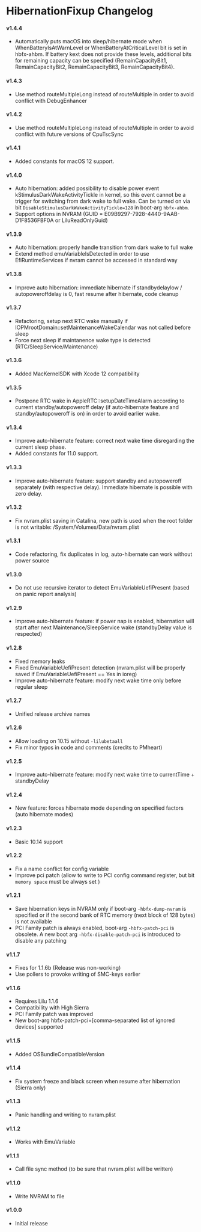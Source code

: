 HibernationFixup Changelog
============================
#### v1.4.4
- Automatically puts macOS into sleep/hibernate mode when WhenBatteryIsAtWarnLevel or WhenBatteryAtCriticalLevel bit is set in hbfx-ahbm. If battery kext does not provide these levels, additional bits for remaining capacity can be specified (RemainCapacityBit1, RemainCapacityBit2, RemainCapacityBit3, RemainCapacityBit4).

#### v1.4.3
- Use method routeMultipleLong instead of routeMultiple in order to avoid conflict with DebugEnhancer

#### v1.4.2
- Use method routeMultipleLong instead of routeMultiple in order to avoid conflict with future versions of CpuTscSync

#### v1.4.1
- Added constants for macOS 12 support.

#### v1.4.0
- Auto hibernation: added possibility to disable power event kStimulusDarkWakeActivityTickle in kernel, so this event cannot be a trigger for switching from dark wake to full wake.
Can be turned on via bit `DisableStimulusDarkWakeActivityTickle=128` in boot-arg `hbfx-ahbm`.
- Support options in NVRAM (GUID = E09B9297-7928-4440-9AAB-D1F8536FBF0A or LiluReadOnlyGuid)

#### v1.3.9
- Auto hibernation: properly handle transition from dark wake to full wake
- Extend method emuVariableIsDetected in order to use EfiRuntimeServices if nvram cannot be accessed in standard way

#### v1.3.8
- Improve auto hibernation: immediate hibernate if standbydelaylow / autopoweroffdelay is 0, fast resume after hibernate, code cleanup

#### v1.3.7
- Refactoring, setup next RTC wake manually if IOPMrootDomain::setMaintenanceWakeCalendar was not called before sleep
- Force next sleep if maintanence wake type is detected (RTC/SleepService/Maintenance)

#### v1.3.6
- Added MacKernelSDK with Xcode 12 compatibility

#### v1.3.5
- Postpone RTC wake in AppleRTC::setupDateTimeAlarm according to current standby/autopoweroff delay (if auto-hibernate feature and standby/autopoweroff is on)
in order to avoid earlier wake.

#### v1.3.4
- Improve auto-hibernate feature: correct next wake time disregarding the current sleep phase.
- Added constants for 11.0 support.

#### v1.3.3
- Improve auto-hibernate feature: support standby and autopoweroff separately (with respective delay). Immediate hibernate is possible with zero delay.

#### v1.3.2
-  Fix nvram.plist saving in Catalina, new path is used when the root folder is not writable: /System/Volumes/Data/nvram.plist

#### v1.3.1
- Code refactoring, fix duplicates in log, auto-hibernate can work without power source

#### v1.3.0
- Do not use recursive iterator to detect EmuVariableUefiPresent  (based on panic report analysis)

#### v1.2.9
- Improve auto-hibernate feature: if power nap is enabled, hibernation will start after next Maintenance/SleepService wake (standbyDelay value is respected)

#### v1.2.8
- Fixed memory leaks
- Fixed EmuVariableUefiPresent detection (nvram.plist will be properly saved if EmuVariableUefiPresent == Yes in ioreg)
- Improve auto-hibernate feature: modify next wake time only before regular sleep

#### v1.2.7
- Unified release archive names

#### v1.2.6
- Allow loading on 10.15 without `-lilubetaall`
- Fix minor typos in code and comments (credits to PMheart)

#### v1.2.5
- Improve auto-hibernate feature: modify next wake time to currentTime + standbyDelay

#### v1.2.4
- New feature:  forces hibernate mode depending on specified factors (auto hibernate modes)

#### v1.2.3
- Basic 10.14 support

#### v1.2.2
- Fix a name conflict for config variable
- Improve pci patch (allow to write to PCI config command register, but bit `memory space` must be always set )

#### v1.2.1
- Save hibernation keys in NVRAM only if boot-arg `-hbfx-dump-nvram` is specified or if the second bank of RTC memory (next block of 128 bytes) is not available
- PCI Family patch is always enabled, boot-arg `-hbfx-patch-pci` is obsolete. A new boot arg `-hbfx-disable-patch-pci` is introduced to disable any patching

#### v1.1.7
- Fixes for 1.1.6b (Release was non-working)
- Use pollers to provoke writing of SMC-keys earlier

#### v1.1.6
- Requires Lilu 1.1.6
- Compatibility with High Sierra
- PCI Family patch was improved
- New boot-arg hbfx-patch-pci=[comma-separated list of ignored devices] supported

#### v1.1.5
- Added OSBundleCompatibleVersion

#### v1.1.4
- Fix system freeze and black screen when resume after hibernation (Sierra only)

#### v1.1.3
- Panic handling and writing to nvram.plist

#### v1.1.2
- Works with EmuVariable

#### v1.1.1
- Call file sync method (to be sure that nvram.plist will be written)

#### v1.1.0
- Write NVRAM to file

#### v1.0.0
- Initial release
